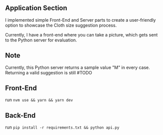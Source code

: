 ## Application Section

I implemented simple Front-End and Server parts to create a user-friendly option to showcase the Cloth size suggestion process.

Currently, I have a front-end where you can take a picture, which gets sent to the Python server for evaluation. 

## Note
Currently, this Python server returns a sample value "M" in every case. Returning a valid suggestion is still #TODO


## Front-End
run ```nvm use && yarn && yarn dev```

## Back-End
run ```pip install -r requirements.txt && python api.py```